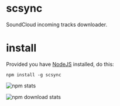 # scsync

SoundCloud incoming tracks downloader.

# install

Provided you have [NodeJS](http://nodejs.org/) installed, do this:

    npm install -g scsync

![npm stats](https://nodei.co/npm/scsync.png)

![npm download stats](https://nodei.co/npm-dl/scsync.png?months=9)
